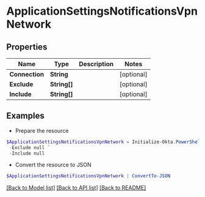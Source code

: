 # ApplicationSettingsNotificationsVpnNetwork
## Properties

Name | Type | Description | Notes
------------ | ------------- | ------------- | -------------
**Connection** | **String** |  | [optional] 
**Exclude** | **String[]** |  | [optional] 
**Include** | **String[]** |  | [optional] 

## Examples

- Prepare the resource
```powershell
$ApplicationSettingsNotificationsVpnNetwork = Initialize-Okta.PowerShellApplicationSettingsNotificationsVpnNetwork  -Connection null `
 -Exclude null `
 -Include null
```

- Convert the resource to JSON
```powershell
$ApplicationSettingsNotificationsVpnNetwork | ConvertTo-JSON
```

[[Back to Model list]](../README.md#documentation-for-models) [[Back to API list]](../README.md#documentation-for-api-endpoints) [[Back to README]](../README.md)

